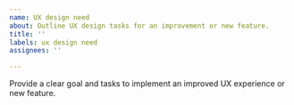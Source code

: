 ```yaml
---
name: UX design need
about: Outline UX design tasks for an improvement or new feature.
title: ''
labels: ux design need
assignees: ''

---
```


Provide a clear goal and tasks to implement an improved UX experience or new feature.
